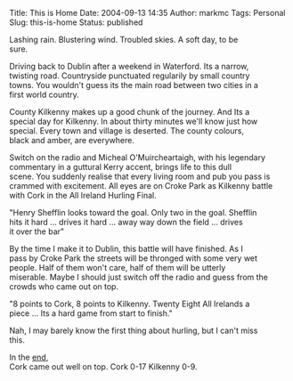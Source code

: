 Title: This is Home
Date: 2004-09-13 14:35
Author: markmc
Tags: Personal
Slug: this-is-home
Status: published

Lashing rain. Blustering wind. Troubled skies. A soft day, to be  
sure.

Driving back to Dublin after a weekend in Waterford. Its a narrow,  
twisting road. Countryside punctuated regularily by small country  
towns. You wouldn't guess its the main road between two cities in a  
first world country.

County Kilkenny makes up a good chunk of the journey. And Its a  
special day for Kilkenny. In about thirty minutes we'll know just how  
special. Every town and village is deserted. The county colours,  
black and amber, are everywhere.

Switch on the radio and Micheal O'Muircheartaigh, with his legendary  
commentary in a guttural Kerry accent, brings life to this dull  
scene. You suddenly realise that every living room and pub you pass is  
crammed with excitement. All eyes are on Croke Park as Kilkenny battle  
with Cork in the All Ireland Hurling Final.

"Henry Shefflin looks toward the goal. Only two in the goal. Shefflin  
hits it hard ... drives it hard ... away way down the field ... drives  
it over the bar"

By the time I make it to Dublin, this battle will have finished. As I  
pass by Croke Park the streets will be thronged with some very wet  
people. Half of them won't care, half of them will be utterly  
miserable. Maybe I should just switch off the radio and guess from the  
crowds who came out on top.

"8 points to Cork, 8 points to Kilkenny. Twenty Eight All Irelands a  
piece ... Its a hard game from start to finish."

Nah, I may barely know the first thing about hurling, but I can't miss  
this.

In the
[end](http://www.gaa.ie/plugins/newsfeed.cgi?rm=content&plugin_data_id=2262),  
Cork came out well on top. Cork 0-17 Kilkenny 0-9.
